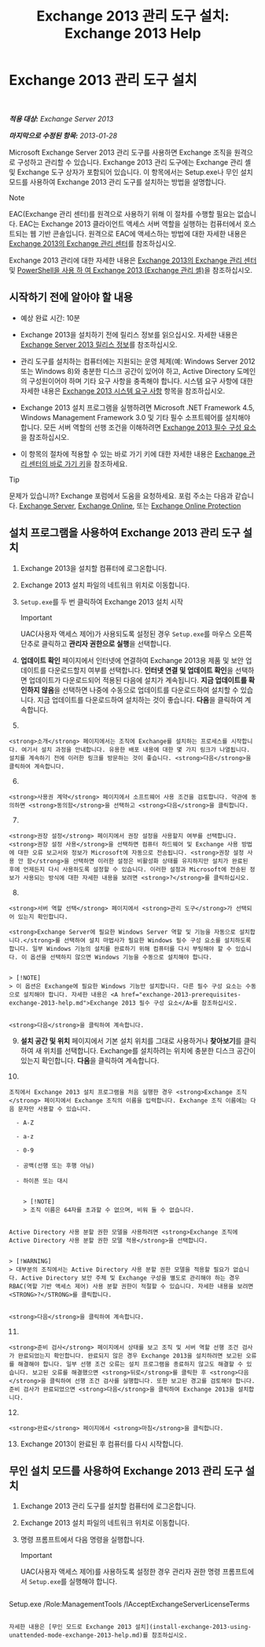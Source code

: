 ﻿---
title: 'Exchange 2013 관리 도구 설치: Exchange 2013 Help'
TOCTitle: Exchange 2013 관리 도구 설치
ms:assetid: 71fcbe4c-783b-4f77-aabb-a21aa7a4ef23
ms:mtpsurl: https://technet.microsoft.com/ko-kr/library/Bb232090(v=EXCHG.150)
ms:contentKeyID: 50556011
ms.date: 05/22/2018
mtps_version: v=EXCHG.150
ms.translationtype: MT
---

# Exchange 2013 관리 도구 설치

 

_<strong>적용 대상:</strong> Exchange Server 2013_

_<strong>마지막으로 수정된 항목:</strong> 2013-01-28_

Microsoft Exchange Server 2013 관리 도구를 사용하면 Exchange 조직을 원격으로 구성하고 관리할 수 있습니다. Exchange 2013 관리 도구에는 Exchange 관리 셸 및 Exchange 도구 상자가 포함되어 있습니다. 이 항목에서는 Setup.exe나 무인 설치 모드를 사용하여 Exchange 2013 관리 도구를 설치하는 방법을 설명합니다.


> [!NOTE]
> EAC(Exchange 관리 센터)를 원격으로 사용하기 위해 이 절차를 수행할 필요는 없습니다. EAC는 Exchange 2013 클라이언트 액세스 서버 역할을 실행하는 컴퓨터에서 호스트되는 웹 기반 콘솔입니다. 원격으로 EAC에 액세스하는 방법에 대한 자세한 내용은 <A href="exchange-admin-center-in-exchange-2013-exchange-2013-help.md">Exchange 2013의 Exchange 관리 센터</A>를 참조하십시오.



Exchange 2013 관리에 대한 자세한 내용은 [Exchange 2013의 Exchange 관리 센터](exchange-admin-center-in-exchange-2013-exchange-2013-help.md) 및 [PowerShell을 사용 하 여 Exchange 2013 (Exchange 관리 셸)](https://technet.microsoft.com/ko-kr/library/bb123778\(v=exchg.150\))을 참조하십시오.

## 시작하기 전에 알아야 할 내용

  - 예상 완료 시간: 10분

  - Exchange 2013을 설치하기 전에 릴리스 정보를 읽으십시오. 자세한 내용은 [Exchange Server 2013 릴리스 정보](release-notes-for-exchange-2013-exchange-2013-help.md)를 참조하십시오.

  - 관리 도구를 설치하는 컴퓨터에는 지원되는 운영 체제(예: Windows Server 2012 또는 Windows 8)와 충분한 디스크 공간이 있어야 하고, Active Directory 도메인의 구성원이어야 하며 기타 요구 사항을 충족해야 합니다. 시스템 요구 사항에 대한 자세한 내용은 [Exchange 2013 시스템 요구 사항](exchange-2013-system-requirements-exchange-2013-help.md) 항목을 참조하십시오.

  - Exchange 2013 설치 프로그램을 실행하려면 Microsoft .NET Framework 4.5, Windows Management Framework 3.0 및 기타 필수 소프트웨어를 설치해야 합니다. 모든 서버 역할의 선행 조건을 이해하려면 [Exchange 2013 필수 구성 요소](exchange-2013-prerequisites-exchange-2013-help.md)을 참조하십시오.

  - 이 항목의 절차에 적용할 수 있는 바로 가기 키에 대한 자세한 내용은 [Exchange 관리 센터의 바로 가기 키](keyboard-shortcuts-in-the-exchange-admin-center-exchange-online-protection-help.md)을 참조하세요.


> [!TIP]
> 문제가 있습니까? Exchange 포럼에서 도움을 요청하세요. 포럼 주소는 다음과 같습니다. <A href="https://go.microsoft.com/fwlink/p/?linkid=60612">Exchange Server</A>, <A href="https://go.microsoft.com/fwlink/p/?linkid=267542">Exchange Online</A>, 또는 <A href="https://go.microsoft.com/fwlink/p/?linkid=285351">Exchange Online Protection</A>



## 설치 프로그램을 사용하여 Exchange 2013 관리 도구 설치

1.  Exchange 2013을 설치할 컴퓨터에 로그온합니다.

2.  Exchange 2013 설치 파일의 네트워크 위치로 이동합니다.

3.  `Setup.exe`를 두 번 클릭하여 Exchange 2013 설치 시작
    

    > [!IMPORTANT]
    > UAC(사용자 액세스 제어)가 사용되도록 설정된 경우 <CODE>Setup.exe</CODE>를 마우스 오른쪽 단추로 클릭하고 <STRONG>관리자 권한으로 실행</STRONG>을 선택합니다.



4.  <strong>업데이트 확인</strong> 페이지에서 인터넷에 연결하여 Exchange 2013용 제품 및 보안 업데이트를 다운로드할지 여부를 선택합니다. <strong>인터넷 연결 및 업데이트 확인</strong>을 선택하면 업데이트가 다운로드되어 적용된 다음에 설치가 계속됩니다. <strong>지금 업데이트를 확인하지 않음</strong>을 선택하면 나중에 수동으로 업데이트를 다운로드하여 설치할 수 있습니다. 지금 업데이트를 다운로드하여 설치하는 것이 좋습니다. <strong>다음</strong>을 클릭하여 계속합니다.

5.  
    
    <strong>소개</strong> 페이지에서는 조직에 Exchange를 설치하는 프로세스를 시작합니다. 여기서 설치 과정을 안내합니다. 유용한 배포 내용에 대한 몇 가지 링크가 나열됩니다. 설치를 계속하기 전에 이러한 링크를 방문하는 것이 좋습니다. <strong>다음</strong>을 클릭하여 계속합니다.

6.  
    
    <strong>사용권 계약</strong> 페이지에서 소프트웨어 사용 조건을 검토합니다. 약관에 동의하면 <strong>동의함</strong>을 선택하고 <strong>다음</strong>을 클릭합니다.

7.  
    
    <strong>권장 설정</strong> 페이지에서 권장 설정을 사용할지 여부를 선택합니다. <strong>권장 설정 사용</strong>을 선택하면 컴퓨터 하드웨어 및 Exchange 사용 방법에 대한 오류 보고서와 정보가 Microsoft에 자동으로 전송됩니다. <strong>권장 설정 사용 안 함</strong>을 선택하면 이러한 설정은 비활성화 상태를 유지하지만 설치가 완료된 후에 언제든지 다시 사용하도록 설정할 수 있습니다. 이러한 설정과 Microsoft에 전송된 정보가 사용되는 방식에 대한 자세한 내용을 보려면 <strong>?</strong>를 클릭하십시오.

8.  
    
    <strong>서버 역할 선택</strong> 페이지에서 <strong>관리 도구</strong>가 선택되어 있는지 확인합니다.
    
    <strong>Exchange Server에 필요한 Windows Server 역할 및 기능을 자동으로 설치합니다.</strong>를 선택하여 설치 마법사가 필요한 Windows 필수 구성 요소를 설치하도록 합니다. 일부 Windows 기능의 설치를 완료하기 위해 컴퓨터를 다시 부팅해야 할 수 있습니다. 이 옵션을 선택하지 않으면 Windows 기능을 수동으로 설치해야 합니다.
    

    > [!NOTE]
    > 이 옵션은 Exchange에 필요한 Windows 기능만 설치합니다. 다른 필수 구성 요소는 수동으로 설치해야 합니다. 자세한 내용은 <A href="exchange-2013-prerequisites-exchange-2013-help.md">Exchange 2013 필수 구성 요소</A>를 참조하십시오.

    
    <strong>다음</strong>을 클릭하여 계속합니다.

9.  <strong>설치 공간 및 위치</strong> 페이지에서 기본 설치 위치를 그대로 사용하거나 <strong>찾아보기</strong>를 클릭하여 새 위치를 선택합니다. Exchange를 설치하려는 위치에 충분한 디스크 공간이 있는지 확인합니다. <strong>다음</strong>을 클릭하여 계속합니다.

10. 
    
    조직에서 Exchange 2013 설치 프로그램을 처음 실행한 경우 <strong>Exchange 조직</strong> 페이지에서 Exchange 조직의 이름을 입력합니다. Exchange 조직 이름에는 다음 문자만 사용할 수 있습니다.
    
      - A-Z
    
      - a-z
    
      - 0-9
    
      - 공백(선행 또는 후행 아님)
    
      - 하이픈 또는 대시
        

        > [!NOTE]
        > 조직 이름은 64자를 초과할 수 없으며, 비워 둘 수 없습니다.

    
    Active Directory 사용 분할 권한 모델을 사용하려면 <strong>Exchange 조직에 Active Directory 사용 분할 권한 모델 적용</strong>을 선택합니다.
    

    > [!WARNING]
    > 대부분의 조직에서는 Active Directory 사용 분할 권한 모델을 적용할 필요가 없습니다. Active Directory 보안 주체 및 Exchange 구성을 별도로 관리해야 하는 경우 RBAC(역할 기반 액세스 제어) 사용 분할 권한이 적절할 수 있습니다. 자세한 내용을 보려면 <STRONG>?</STRONG>를 클릭합니다.

    
    <strong>다음</strong>을 클릭하여 계속합니다.

11. 
    
    <strong>준비 검사</strong> 페이지에서 상태를 보고 조직 및 서버 역할 선행 조건 검사가 완료되었는지 확인합니다. 완료되지 않은 경우 Exchange 2013을 설치하려면 보고된 오류를 해결해야 합니다. 일부 선행 조건 오류는 설치 프로그램을 종료하지 않고도 해결할 수 있습니다. 보고된 오류를 해결했으면 <strong>뒤로</strong>를 클릭한 후 <strong>다음</strong>을 클릭하여 선행 조건 검사를 실행합니다. 또한 보고된 경고를 검토해야 합니다. 준비 검사가 완료되었으면 <strong>다음</strong>을 클릭하여 Exchange 2013을 설치합니다.

12. 
    
    <strong>완료</strong> 페이지에서 <strong>마침</strong>을 클릭합니다.

13. Exchange 2013이 완료된 후 컴퓨터를 다시 시작합니다.

## 무인 설치 모드를 사용하여 Exchange 2013 관리 도구 설치

1.  Exchange 2013 관리 도구를 설치할 컴퓨터에 로그온합니다.

2.  Exchange 2013 설치 파일의 네트워크 위치로 이동합니다.

3.  명령 프롬프트에서 다음 명령을 실행합니다.
    

    > [!IMPORTANT]
    > UAC(사용자 액세스 제어)를 사용하도록 설정한 경우 관리자 권한 명령 프롬프트에서 <CODE>Setup.exe</CODE>를 실행해야 합니다.

    
    ```powershell
Setup.exe /Role:ManagementTools /IAcceptExchangeServerLicenseTerms
```

자세한 내용은 [무인 모드로 Exchange 2013 설치](install-exchange-2013-using-unattended-mode-exchange-2013-help.md)를 참조하십시오.

